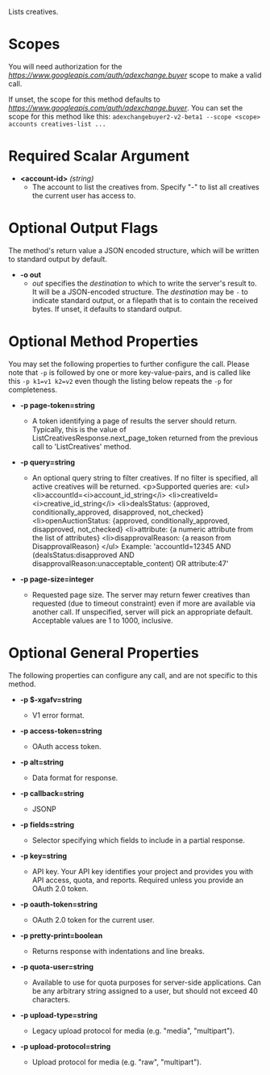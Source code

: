 Lists creatives.
# Scopes

You will need authorization for the *https://www.googleapis.com/auth/adexchange.buyer* scope to make a valid call.

If unset, the scope for this method defaults to *https://www.googleapis.com/auth/adexchange.buyer*.
You can set the scope for this method like this: `adexchangebuyer2-v2-beta1 --scope <scope> accounts creatives-list ...`
# Required Scalar Argument
* **&lt;account-id&gt;** *(string)*
    - The account to list the creatives from.
        Specify &#34;-&#34; to list all creatives the current user has access to.

# Optional Output Flags

The method's return value a JSON encoded structure, which will be written to standard output by default.

* **-o out**
    - *out* specifies the *destination* to which to write the server's result to.
      It will be a JSON-encoded structure.
      The *destination* may be `-` to indicate standard output, or a filepath that is to contain the received bytes.
      If unset, it defaults to standard output.
# Optional Method Properties

You may set the following properties to further configure the call. Please note that `-p` is followed by one 
or more key-value-pairs, and is called like this `-p k1=v1 k2=v2` even though the listing below repeats the
`-p` for completeness.

* **-p page-token=string**
    - A token identifying a page of results the server should return.
        Typically, this is the value of
        ListCreativesResponse.next_page_token
        returned from the previous call to &#39;ListCreatives&#39; method.

* **-p query=string**
    - An optional query string to filter creatives. If no filter is specified,
        all active creatives will be returned.
        &lt;p&gt;Supported queries are:
        &lt;ul&gt;
        &lt;li&gt;accountId=&lt;i&gt;account_id_string&lt;/i&gt;
        &lt;li&gt;creativeId=&lt;i&gt;creative_id_string&lt;/i&gt;
        &lt;li&gt;dealsStatus: {approved, conditionally_approved, disapproved,
                           not_checked}
        &lt;li&gt;openAuctionStatus: {approved, conditionally_approved, disapproved,
                                  not_checked}
        &lt;li&gt;attribute: {a numeric attribute from the list of attributes}
        &lt;li&gt;disapprovalReason: {a reason from
        DisapprovalReason}
        &lt;/ul&gt;
        Example: &#39;accountId=12345 AND (dealsStatus:disapproved AND
        disapprovalReason:unacceptable_content) OR attribute:47&#39;

* **-p page-size=integer**
    - Requested page size. The server may return fewer creatives than requested
        (due to timeout constraint) even if more are available via another call.
        If unspecified, server will pick an appropriate default.
        Acceptable values are 1 to 1000, inclusive.

# Optional General Properties

The following properties can configure any call, and are not specific to this method.

* **-p $-xgafv=string**
    - V1 error format.

* **-p access-token=string**
    - OAuth access token.

* **-p alt=string**
    - Data format for response.

* **-p callback=string**
    - JSONP

* **-p fields=string**
    - Selector specifying which fields to include in a partial response.

* **-p key=string**
    - API key. Your API key identifies your project and provides you with API access, quota, and reports. Required unless you provide an OAuth 2.0 token.

* **-p oauth-token=string**
    - OAuth 2.0 token for the current user.

* **-p pretty-print=boolean**
    - Returns response with indentations and line breaks.

* **-p quota-user=string**
    - Available to use for quota purposes for server-side applications. Can be any arbitrary string assigned to a user, but should not exceed 40 characters.

* **-p upload-type=string**
    - Legacy upload protocol for media (e.g. &#34;media&#34;, &#34;multipart&#34;).

* **-p upload-protocol=string**
    - Upload protocol for media (e.g. &#34;raw&#34;, &#34;multipart&#34;).
